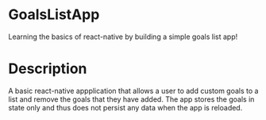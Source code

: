 # GoalsListApp
Learning the basics of react-native by building a simple goals list app!

# Description
A basic react-native appplication that allows a user to add custom goals to a list and remove the goals that they have added. The app stores the goals in state only and thus does not persist any data when the app is reloaded.
